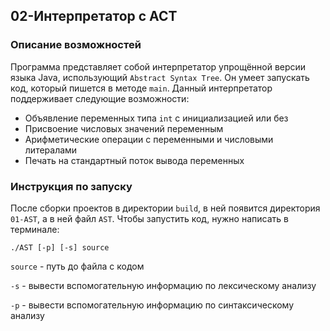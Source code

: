 ## 02-Интерпретатор с АСТ

### Описание возможностей

Программа представляет собой интерпретатор 
упрощённой версии языка Java, использующий `Abstract Syntax Tree`. 
Он умеет запускать код, который пишется в методе `main`.
Данный интерпретатор поддерживает следующие возможности:

   - Объявление переменных типа `int` с инициализацией или без
   - Присвоение числовых значений переменным
   - Арифметические операции с переменными и числовыми литералами
   - Печать на стандартный поток вывода переменных

### Инструкция по запуску

После сборки проектов в директории `build`, в ней появится
директория `01-AST`, а в ней файл `AST`.
Чтобы запустить код, нужно написать в терминале:
    
    ./AST [-p] [-s] source
    
`source` - путь до файла с кодом

`-s` - вывести вспомогательную информацию по 
лексическому анализу

`-p` - вывести вспомогательную информацию по
синтаксическому анализу  
